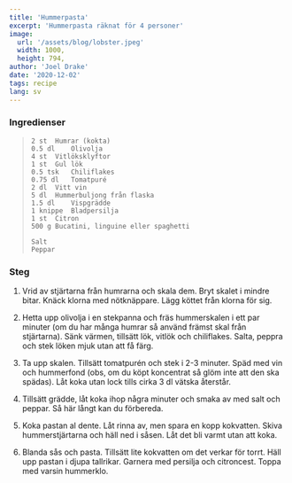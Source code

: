 ```yaml
---
title: 'Hummerpasta'
excerpt: 'Hummerpasta räknat för 4 personer'
image:
  url: '/assets/blog/lobster.jpeg'
  width: 1000,
  height: 794,
author: 'Joel Drake'
date: '2020-12-02'
tags: recipe
lang: sv
---
```


### Ingredienser

> ```
> 2 st	Humrar (kokta)
> 0.5 dl	Olivolja
> 4 st	Vitlöksklyftor
> 1 st	Gul lök
> 0.5 tsk	Chiliflakes
> 0.75 dl	Tomatpuré
> 2 dl	Vitt vin
> 5 dl	Hummerbuljong från flaska
> 1.5 dl	Vispgrädde
> 1 knippe	Bladpersilja
> 1 st	Citron
> 500 g	Bucatini, linguine eller spaghetti
>
> Salt
> Peppar
> ```

### Steg

1. Vrid av stjärtarna från humrarna och skala dem. Bryt skalet i mindre bitar. Knäck klorna med nötknäppare. Lägg köttet från klorna för sig.

2. Hetta upp olivolja i en stekpanna och fräs hummerskalen i ett par minuter (om du har många humrar så använd främst skal från stjärtarna). Sänk värmen, tillsätt lök, vitlök och chiliflakes. Salta, peppra och stek löken mjuk utan att få färg.

3. Ta upp skalen. Tillsätt tomatpurén och stek i 2-3 minuter. Späd med vin och hummerfond (obs, om du köpt koncentrat så glöm inte att den ska spädas). Låt koka utan lock tills cirka 3 dl vätska återstår.

4. Tillsätt grädde, låt koka ihop några minuter och smaka av med salt och peppar. Så här långt kan du förbereda.

5. Koka pastan al dente. Låt rinna av, men spara en kopp kokvatten. Skiva hummerstjärtarna och häll ned i såsen. Låt det bli varmt utan att koka.

6. Blanda sås och pasta. Tillsätt lite kokvatten om det verkar för torrt. Häll upp pastan i djupa tallrikar. Garnera med persilja och citroncest. Toppa med varsin hummerklo.

```

```

